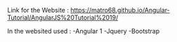 Link for the Website : https://matro68.github.io/Angular-Tutorial/AngularJS%20Tutorial%2019/

In the websited used : 
-Angular 1
-Jquery
-Bootstrap 
